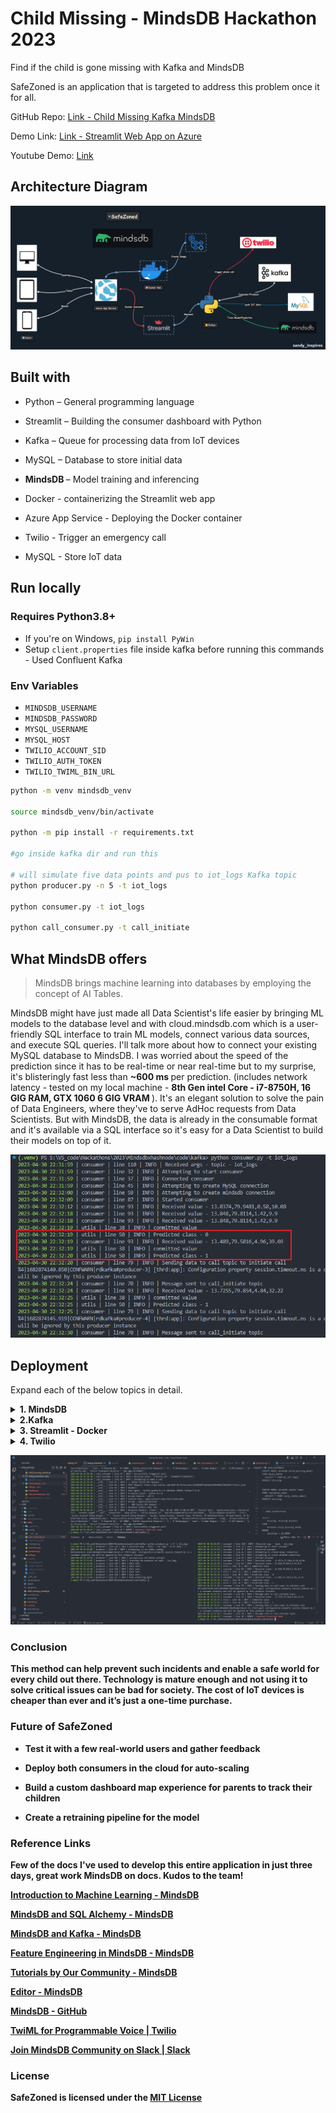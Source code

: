 # Child Missing - MindsDB Hackathon 2023

Find if the child is gone missing with Kafka and MindsDB

SafeZoned is an application that is targeted to address this problem once it for all.

GitHub Repo: [Link - Child Missing Kafka MindsDB](https://github.com/Santhoshkumard11/child_missing_kafka_mindsdb)

Demo Link: [Link - Streamlit Web App on Azure](https://mindsdb-child-missing-sandy-inspires.azurewebsites.net/)

Youtube Demo: [Link](https://youtu.be/pvhijlyhdQs)

## Architecture Diagram

![Architecture Diagram](./images/architecture_diagram.png)

## Built with

- Python – General programming language

- Streamlit – Building the consumer dashboard with Python

- Kafka – Queue for processing data from IoT devices

- MySQL – Database to store initial data

- <b> MindsDB </b> – Model training and inferencing

- Docker - containerizing the Streamlit web app

- Azure App Service - Deploying the Docker container

- Twilio - Trigger an emergency call

- MySQL - Store IoT data

## Run locally

### Requires Python3.8+

- If you're on Windows, `pip install PyWin`
- Setup `client.properties` file inside kafka before running this commands - Used Confluent Kafka

### Env Variables

- `MINDSDB_USERNAME`
- `MINDSDB_PASSWORD`
- `MYSQL_USERNAME`
- `MYSQL_HOST`
- `TWILIO_ACCOUNT_SID`
- `TWILIO_AUTH_TOKEN`
- `TWILIO_TWIML_BIN_URL`

```bash
python -m venv mindsdb_venv

source mindsdb_venv/bin/activate

python -m pip install -r requirements.txt

#go inside kafka dir and run this

# will simulate five data points and pus to iot_logs Kafka topic
python producer.py -n 5 -t iot_logs

python consumer.py -t iot_logs

python call_consumer.py -t call_initiate
```

## What MindsDB offers

> MindsDB brings machine learning into databases by employing the concept of AI Tables.

MindsDB might have just made all Data Scientist's life easier by bringing ML models to the database level and with cloud.mindsdb.com which is a user-friendly SQL interface to train ML models, connect various data sources, and execute SQL queries. I'll talk more about how to connect your existing MySQL database to MindsDB. I was worried about the speed of the prediction since it has to be real-time or near real-time but to my surprise, it's blisteringly fast less than <b>~600 ms </b> per prediction. (includes network latency - tested on my local machine - <b>8th Gen intel Core - i7-8750H, 16 GIG RAM, GTX 1060 6 GIG VRAM </b>). It's an elegant solution to solve the pain of Data Engineers, where they've to serve AdHoc requests from Data Scientists. But with MindsDB, the data is already in the consumable format and it's available via a SQL interface so it's easy for a Data Scientist to build their models on top of it.

![code](./images/logs.png)

## Deployment

Expand each of the below topics in detail.

<details>

<summary> <b> 1. MindsDB </summary>

#### Connecting to MySQL from MindsDB

![Sample Data](./images/mysql-table.png)

> Note: Whitelist all the three IPs in your MySQL instance

> Important: Test Connection before continuing!

![connecting to MySQL database](./images/mysql_connection.png)

Once you click on Save and Continue, all the tables in your MySQL instance should be visible on MindsDB UI for you to use.

![comparison between MySQL database and MindsDB](./images/compare_mysql_mindsdb.png)

#### View Sample Data

```sql
SELECT
    *
FROM
    mysql_kafka.ml_iot_logs
LIMIT
    10
;
```

![Sample Data](./images/mindsdb_query_sample_data.png)

#### Training

```sql
CREATE MODEL
    mindsdb.child_missing_model
FROM
    mysql_kafka
        (SELECT
            *
        FROM
            ml_iot_logs
        )
PREDICT
    missing
;
```

![Sample Data](./images/mindsdb_training.png)

#### Predict

```sql
SELECT
    missing, missing_explain
FROM
    mindsdb.child_missing_model
WHERE
    latitude = 12.9699
    AND longitude=77.96288
    AND vibration=4.96288
    AND acceleration=77.96288;
```

![Sample Data](./images/mindsdb_query_predict.png)

#### Connect to MindsDB ML model

```
# using sqlalchemy to connect to MindsDBs MySQL server
user = os.environ.get("MINDSDB_USERNAME")
password = os.environ.get("MINDSDB_PASSWORD")
host = "cloud.mindsdb.com"
port = 3306
database = "mindsdb"
logging.info("Attempting to create MindsDB connection")

# connect to MindsDB database - faster than SDKs
conn = create_engine(
    url=f"mysql+pymysql://{user}:{password}@{host}:{port}/{database}").connect()

str_query = """
SELECT
    missing, missing_explain
FROM
    mindsdb.child_missing_model
WHERE
    latitude = 12.9699
    AND longitude=77.96288
    AND vibration=4.96288
    AND acceleration=77.96288
"""

try:
    logging.info("Attempting to execute the query")
    missing, json_missing_explain = conn.execute(text(str_query)).fetchone()
    logging.info("Successfully executed the query")
except Exception as e:
    logging.error(f"Error in send_data_to_mysql - \n{e}")
finally:
    conn.close()
```

</details>

<details>

<summary> <b> 2.Kafka </summary>

#### Dashboard

It gives us an overall view of our producers, consumers, and topic metrics.
![Kafka Dashboard](./images/kafka-dashboard.png)

We've two topics, iot_logs and call_initiate
![Kafka topics](./images/kafka_topics.png)

##### Sample Data from iot_logs topic

![Kafka topic - iot_logs](./images/kafka_iot_logs_message.png)

#### Sample Data from call_initiate topic

![Kafka topic - call_initiate](./images/kafka_call_initiate_message.png)

</details>

<details>

<summary> <b>3. Streamlit - Docker </summary>

#### Dockerfile

```bash
FROM python:3.8.16-slim

RUN mkdir -p /opt/streamlit/child_missing_model

COPY . /opt/streamlit/child_missing_model

WORKDIR /opt/streamlit/child_missing_model

RUN pip install -r requirements.txt

EXPOSE 8501

CMD streamlit run child_missing_model.py
```

.dockerignore

```bash
# exclude all files
*

# include only required files
!child_missing_model.py
!constants.py
!handler.py
!utils.py
!requirements.txt
```

```bash
# build the streamlit image
docker build -t santhoshkdhana/child_missing_mindsdb_hack .
```

```bash
# run the strealit image build in the previous step
docker run -d -p 8501:8501 \
-e MINDSDB_USERNAME="<your_mindsdb_email>" \
-e MINDSDB_PASSWORD="<your_mindsdb_password>" \
-e MYSQL_USERNAME="<MySQL_username>" \
-e MYSQL_HOST="<MySQL_server_URL>" \
-e MYSQL_PASSWORD="<MySQL_server_password>" \
-e TWILIO_ACCOUNT_SID="<Twilio_account_sid>" \
-e TWILIO_AUTH_TOKEN="<Twilio_auth_token>" \
-e TWILIO_TWIML_BIN_URL="<Twilio_twiml_bin_url>" \
--name mindsdb_hack santhoshkdhana/child_missing_mindsdb_hack
```

```bash
# push the image to Docker Hub
docker login
docker push santhoshkdhana/child_missing_mindsdb_hack
```

### UI - Streamlit Web APP

[Click here](https://mindsdb-child-missing-sandy-inspires.azurewebsites.net/) to view the Streamlit web application deployed on Azure.
![Streamlit web application](./images/streamlit.png)

### Docker Hub

[Click here](https://hub.docker.com/r/santhoshkdhana/child_missing_mindsdb_hack) to view the image in the Docker hub!
![Docker Hub](./images/docker_hub.png)

```bash
docker pull santhoshkdhana/child_missing_mindsdb_hack
```

</details>

<details>
<summary> <b> 4. Twilio </summary>

#### Twilio TwiML Bin

![Twilio TwiML Bin](./images/twilio-twiml.png)

#### Call Logs

![Twilio Call logs](./images/twilio-call-logs.png)

</details>

![VSCode](./images/vscode.png)

### Conclusion

This method can help prevent such incidents and enable a safe world for every child out there. Technology is mature enough and not using it to solve critical issues can be bad for society. The cost of IoT devices is cheaper than ever and it’s just a one-time purchase.

### Future of SafeZoned

- Test it with a few real-world users and gather feedback

- Deploy both consumers in the cloud for auto-scaling

- Build a custom dashboard map experience for parents to track their children

- Create a retraining pipeline for the model

### Reference Links

Few of the docs I've used to develop this entire application in just three days, great work MindsDB on docs. Kudos to the team!

[Introduction to Machine Learning - MindsDB](https://docs.mindsdb.com/ml-types)

[MindsDB and SQL Alchemy - MindsDB](https://docs.mindsdb.com/connect/sql-alchemy)

[MindsDB and Kafka - MindsDB](https://docs.mindsdb.com/connect/kafka)

[Feature Engineering in MindsDB - MindsDB](https://docs.mindsdb.com/sql/feature-eng)

[Tutorials by Our Community - MindsDB](https://docs.mindsdb.com/sql/tutorials/classification-community)

[Editor - MindsDB](https://cloud.mindsdb.com/editor)

[MindsDB - GitHub](https://github.com/mindsdb/mindsdb)

[TwiML for Programmable Voice | Twilio](https://www.twilio.com/docs/voice/twiml)

[Join MindsDB Community on Slack | Slack](https://mindsdbcommunity.slack.com/join/shared_invite/zt-1syebtjn9-MLT4dYX2U7NVdorPPDnlRg#/shared-invite/email)

### License

SafeZoned is licensed under the [MIT License](https://github.com/Santhoshkumard11/child_missing_kafka_mindsdb/blob/main/LICENSE)
